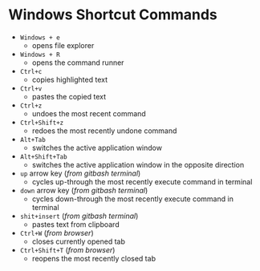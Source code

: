 # Windows Shortcut Commands
* `Windows + e`
	* opens file explorer 
* `Windows + R` 
	* opens the command runner
* `Ctrl+c`
	* copies highlighted text
* `Ctrl+v`
	* pastes the copied text   
* `Ctrl+z`
	* undoes the most recent command
* `Ctrl+Shift+z`
	* redoes the most recently undone command
* `Alt+Tab`
	* switches the active application window 
* `Alt+Shift+Tab`
	* switches the active application window in the opposite direction
* `up` arrow key (_from gitbash terminal_)
	* cycles up-through the most recently execute command in terminal
* `down` arrow key (_from gitbash terminal_)
	* cycles down-through the most recently execute command in terminal
* `shit+insert` (_from gitbash terminal_)
	* pastes text from clipboard
* `Ctrl+W` (_from browser_)
	* closes currently opened tab
* `Ctrl+Shift+T` (_from browser_)
	* reopens the most recently closed tab



 